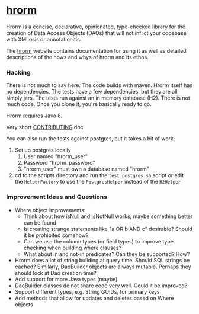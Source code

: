 # <a href="http://hrorm.org">hrorm</a>


Hrorm is a concise, declarative, opinionated, type-checked library for the creation of Data Access 
Objects (DAOs) that will not inflict your codebase with XMLosis or annotationitis.

The <a href="http://hrorm.org">hrorm</a> website contains documentation for using
it as well as detailed descriptions of the hows and whys of hrorm and its ethos.

### Hacking

There is not much to say here.
The code builds with maven.
Hrorm itself has no dependencies.
The tests have a few dependencies, but they are all simply jars.
The tests run against an in memory database (H2).
There is not much code.
Once you clone it, you're basically ready to go.

Hrorm requires Java 8.

Very short [CONTRIBUTING](CONTRIBUTING.md) doc.

You can also run the tests against postgres, but it takes a bit of work.
1. Set up postgres locally
   1. User named "hrorm_user"
   1. Password "hrorm_password"
   1. "hrorm_user" must own a database named "hrorm"
1. cd to the scripts directory and run the `test_postgres.sh` script or edit the `HelperFactory` to use the `PostgresHelper` instead of the `H2Helper`

### Improvement Ideas and Questions

* Where object improvements:
    * Think about how isNull and isNotNull works, maybe something better can be found
    * Is creating strange statements like "a OR b AND c" desirable? Should it be prohibited somehow?
    * Can we use the column types (or field types) to improve type checking when building where clauses?
    * What about in and not-in predicates? Can they be supported? How?
* Hrorm does a lot of string building at query time. Should SQL strings be cached? 
  Similarly, DaoBuilder objects are always mutable. Perhaps they should lock at Dao creation time?
* Add support for more Java types (maybe)
* DaoBuilder classes do not share code very well. Could it be improved?
* Support different types, e.g. String GUIDs, for primary keys
* Add methods that allow for updates and deletes based on Where objects
